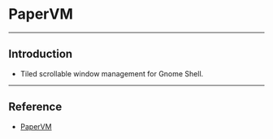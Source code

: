# PaperVM

---

## Introduction

* Tiled scrollable window management for Gnome Shell.

---

## Reference

* [PaperVM](https://github.com/paperwm/PaperWM)